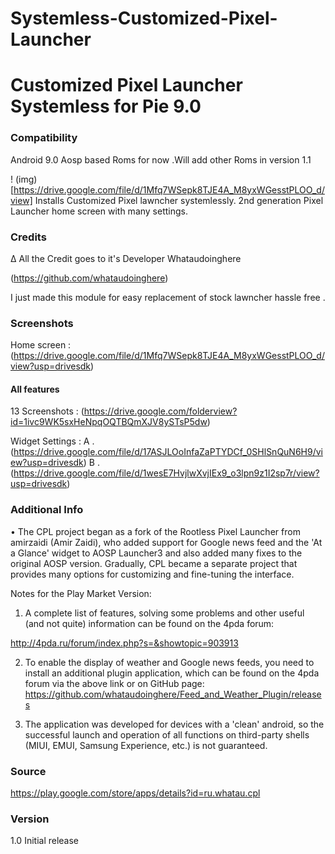 # Systemless-Customized-Pixel-Launcher
# Customized Pixel Launcher Systemless for Pie 9.0

### Compatibility 

Android 9.0 Aosp based Roms for now .Will add other Roms in version 1.1

! (img) [https://drive.google.com/file/d/1Mfq7WSepk8TJE4A_M8yxWGesstPLOO_d/view]
Installs Customized Pixel lawncher systemlessly. 
2nd generation Pixel Launcher home screen with many settings.

### Credits

∆ All the Credit goes to it's Developer Whataudoinghere 

(https://github.com/whataudoinghere)

I just made this module for easy replacement of stock lawncher  hassle free .

### Screenshots
Home screen : (https://drive.google.com/file/d/1Mfq7WSepk8TJE4A_M8yxWGesstPLOO_d/view?usp=drivesdk)

#### All features 

13 Screenshots : (https://drive.google.com/folderview?id=1ivc9WK5sxHeNpqOQTBQmXJV8ySTsP5dw)

Widget Settings :
A . (https://drive.google.com/file/d/17ASJLOoInfaZaPTYDCf_0SHlSnQuN6H9/view?usp=drivesdk)
B . (https://drive.google.com/file/d/1wesE7HvjlwXvjIEx9_o3lpn9z1I2sp7r/view?usp=drivesdk)

### Additional Info 

• The CPL project began as a fork of the Rootless Pixel Launcher from amirzaidi (Amir Zaidi), who added support for Google news feed and the 'At a Glance' widget to AOSP Launcher3 and also added many fixes to the original AOSP version. Gradually, CPL became a separate project that provides many options for customizing and fine-tuning the interface.

Notes for the Play Market Version: 

1. A complete list of features, solving some problems and other useful (and not quite) information can be found on the 4pda forum:

http://4pda.ru/forum/index.php?s=&showtopic=903913

2. To enable the display of weather and Google news feeds, you need to install an additional plugin application, which can be found on the 4pda forum via the above link or on GitHub page:
https://github.com/whataudoinghere/Feed_and_Weather_Plugin/releases

3. The application was developed for devices with a 'clean' android, so the successful launch and operation of all functions on third-party shells (MIUI, EMUI, Samsung Experience, etc.) is not guaranteed.


### Source 

https://play.google.com/store/apps/details?id=ru.whatau.cpl


### Version 
  1.0
  Initial release 
  
  
